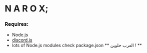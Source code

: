 # N A R O X;
### Requires:
- Node.js
- [discord.js](https://www.npmjs.com/package/discord.js)
- lots of Node.js modules check package.json
** العرب حلوين ! **
